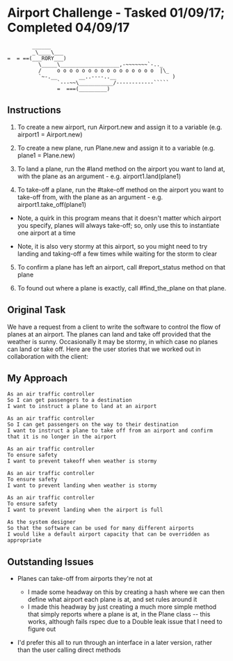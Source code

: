 Airport Challenge - Tasked 01/09/17; Completed 04/09/17
=================

```
        ______
        _\____\___
=  = ==(___RORY___)
          \_____\___________________,-~~~~~~~`-.._
          /     o o o o o o o o o o o o o o o o  |\_
          `~-.__       __..----..__                  )
                `---~~\___________/------------`````
                =  ===(_________)

```

Instructions
-----
1. To create a new airport, run Airport.new and assign it to a variable (e.g. airport1 = Airport.new)

2. To create a new plane, run Plane.new and assign it to a variable (e.g. plane1 = Plane.new)

3. To land a plane, run the #land method on the airport you want to land at, with the plane as an argument - e.g. airport1.land(plane1)

4. To take-off a plane, run the #take-off method on the airport you want to take-off from, with the plane as an argument - e.g. airport1.take_off(plane1)

  - Note, a quirk in this program means that it doesn't matter which airport you specify, planes will always take-off; so, only use this to instantiate one airport at a time

  - Note, it is also very stormy at this airport, so you might need to try landing and taking-off a few times while waiting for the storm to clear

5. To confirm a plane has left an airport, call #report_status method on that plane

6. To found out where a plane is exactly, call #find_the_plane on that plane.

Original Task
-----

We have a request from a client to write the software to control the flow of planes at an airport. The planes can land and take off provided that the weather is sunny. Occasionally it may be stormy, in which case no planes can land or take off.  Here are the user stories that we worked out in collaboration with the client:

My Approach
-----

```
As an air traffic controller
So I can get passengers to a destination
I want to instruct a plane to land at an airport

As an air traffic controller
So I can get passengers on the way to their destination
I want to instruct a plane to take off from an airport and confirm that it is no longer in the airport

As an air traffic controller
To ensure safety
I want to prevent takeoff when weather is stormy

As an air traffic controller
To ensure safety
I want to prevent landing when weather is stormy

As an air traffic controller
To ensure safety
I want to prevent landing when the airport is full

As the system designer
So that the software can be used for many different airports
I would like a default airport capacity that can be overridden as appropriate
```

Outstanding Issues
-----

- Planes can take-off from airports they're not at
  - I made some headway on this by creating a hash where we can then define what airport each plane is at, and set rules around it
  - I made this headway by just creating a much more simple method that simply reports where a plane is at, in the Plane class -- this works, although fails rspec due to a Double leak issue that I need to figure out

- I'd prefer this all to run through an interface in a later version, rather than the user calling direct methods

